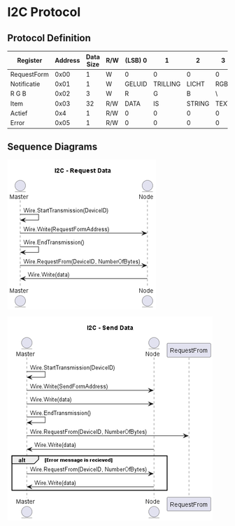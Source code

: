 # I2C Protocol

## Protocol Definition

| Register | Address | Data Size | R/W | (LSB) 0 | 1 | 2 | 3 | 4 | 5 | 6 | (MSB) 7 |
|----------|---------|-----------|-----|---|---|---|---|---|---|---|---
| RequestForm | 0x00 | 1 | W | 0 | 0 | 0 | 0 | 0 | 0 | 0 | 0
| Notificatie | 0x01 | 1 | W | GELUID | TRILLING | LICHT | RGB | \ | \ | \ | \ |
| R G B | 0x02 | 3 | W | R | G | B | \ | \ | \ | \ | \ |
| Item | 0x03 | 32 | R/W | DATA | IS | STRING | TEXT | \ | \ | \ | \ |
| Actief | 0x4 | 1 | R/W | 0 | 0 | 0 | 0 | 0 | 0 | 0 | 0 |
| Error | 0x05 | 1 | R/W | 0 | 0 | 0 | 0 | 0 | 0 | 0 | 0 |

## Sequence Diagrams

!["Request Data Sequence Diagram"](RequestData.png)

!["Send Data Sequence Diagram"](SendData.png)
